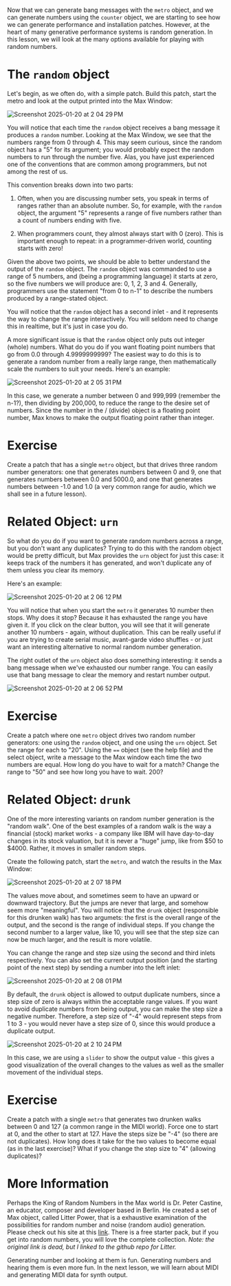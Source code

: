 Now that we can generate bang messages with the `metro` object, and we can generate numbers using the `counter` object, we are starting to see how we can generate performance and installation patches. However, at the heart of many generative performance systems is random generation. In this lesson, we will look at the many options available for playing with random numbers.

# The `random` object
Let's begin, as we often do, with a simple patch. Build this patch, start the metro and look at the output printed into the Max Window:

![Screenshot 2025-01-20 at 2 04 29 PM](https://github.com/user-attachments/assets/818564c6-ebed-4442-934a-8ab0fb636153)

You will notice that each time the `random` object receives a bang message it produces a `random` number. Looking at the Max Window, we see that the numbers range from 0 through 4. This may seem curious, since the random object has a "5" for its argument; you would probably expect the random numbers to run through the number five. Alas, you have just experienced one of the conventions that are common among programmers, but not among the rest of us.

This convention breaks down into two parts:

1. Often, when you are discussing number sets, you speak in terms of ranges rather than an absolute number. So, for example, with the `random` object, the argument "5" represents a range of five numbers rather than a count of numbers ending with five.

2. When programmers count, they almost always start with 0 (zero). This is important enough to repeat: in a programmer-driven world, counting starts with zero!

Given the above two points, we should be able to better understand the output of the `random` object. The `random` object was commanded to use a range of 5 numbers, and (being a programming language) it starts at zero, so the five numbers we will produce are: 0, 1, 2, 3 and 4. Generally, programmers use the statement "from 0 to n-1" to describe the numbers produced by a range-stated object.

You will notice that the `random` object has a second inlet - and it represents the way to change the range interactively. You will seldom need to change this in realtime, but it's just in case you do.

A more significant issue is that the `random` object only puts out integer (whole) numbers. What do you do if you want floating point numbers that go from 0.0 through 4.9999999999? The easiest way to do this is to generate a random number from a really large range, then mathematically scale the numbers to suit your needs. Here's an example:

![Screenshot 2025-01-20 at 2 05 31 PM](https://github.com/user-attachments/assets/e82de598-b53d-4713-ae00-91f2a7197855)

In this case, we generate a number between 0 and 999,999 (remember the n-1?), then dividing by 200,000, to reduce the range to the desire set of numbers. Since the number in the / (divide) object is a floating point number, Max knows to make the output floating point rather than integer.

# Exercise
Create a patch that has a single `metro` object, but that drives three random number generators: one that generates numbers between 0 and 9, one that generates numbers between 0.0 and 5000.0, and one that generates numbers between -1.0 and 1.0 (a very common range for audio, which we shall see in a future lesson).

# Related Object: `urn`
So what do you do if you want to generate random numbers across a range, but you don't want any duplicates? Trying to do this with the random object would be pretty difficult, but Max provides the `urn` object for just this case: it keeps track of the numbers it has generated, and won't duplicate any of them unless you clear its memory.

Here's an example:

![Screenshot 2025-01-20 at 2 06 12 PM](https://github.com/user-attachments/assets/a0ba35a0-3fa9-4359-bdf0-9719bcc662ef)

You will notice that when you start the `metro` it generates 10 number then stops. Why does it stop? Because it has exhausted the range you have given it. If you click on the clear button, you will see that it will generate another 10 numbers - again, without duplication. This can be really useful if you are trying to create serial music, avant-garde video shuffles - or just want an interesting alternative to normal random number generation.

The right outlet of the `urn` object also does something interesting: it sends a bang message when we've exhausted our number range. You can easily use that bang message to clear the memory and restart number output.

![Screenshot 2025-01-20 at 2 06 52 PM](https://github.com/user-attachments/assets/28e23553-e731-48ef-b30e-0f62fc900558)

# Exercise
Create a patch where one `metro` object drives two random number generators: one using the `random` object, and one using the `urn` object. Set the range for each to "20". Using the `==` object (see the help file) and the select object, write a message to the Max window each time the two numbers are equal. How long do you have to wait for a match? Change the range to "50" and see how long you have to wait. 200?

# Related Object: `drunk`
One of the more interesting variants on random number generation is the "random walk". One of the best examples of a random walk is the way a financial (stock) market works - a company like IBM will have day-to-day changes in its stock valuation, but it is never a "huge" jump, like from $50 to $4000. Rather, it moves in smaller random steps.

Create the following patch, start the `metro`, and watch the results in the Max Window:

![Screenshot 2025-01-20 at 2 07 18 PM](https://github.com/user-attachments/assets/f1870da0-5515-470a-842c-a177722f3496)

The values move about, and sometimes seem to have an upward or downward trajectory. But the jumps are never that large, and somehow seem more "meaningful". You will notice that the `drunk` object (responsible for this drunken walk) has two argumets: the first is the overall range of the output, and the second is the range of individual steps. If you change the second number to a larger value, like 10, you will see that the step size can now be much larger, and the result is more volatile.

You can change the range and step size using the second and third inlets respectively. You can also set the current output position (and the starting point of the next step) by sending a number into the left inlet:

![Screenshot 2025-01-20 at 2 08 01 PM](https://github.com/user-attachments/assets/709b0489-b99a-43b4-877e-326a18a427d1)

By default, the `drunk` object is allowed to output duplicate numbers, since a step size of zero is always within the acceptable range values. If you want to avoid duplicate numbers from being output, you can make the step size a negative number. Therefore, a step size of "-4" would represent steps from 1 to 3 - you would never have a step size of 0, since this would produce a duplicate output.

![Screenshot 2025-01-20 at 2 10 24 PM](https://github.com/user-attachments/assets/4ca95cf4-6c15-4977-a348-169cfca6224d)

In this case, we are using a `slider` to show the output value - this gives a good visualization of the overall changes to the values as well as the smaller movement of the individual steps.

# Exercise
Create a patch with a single `metro` that generates two drunken walks between 0 and 127 (a common range in the MIDI world). Force one to start at 0, and the other to start at 127. Have the steps size be "-4" (so there are not duplicates). How long does it take for the two values to become equal (as in the last exercise)? What if you change the step size to "4" (allowing duplicates)?

# More Information
Perhaps the King of Random Numbers in the Max world is Dr. Peter Castine, an educator, composer and developer based in Berlin. He created a set of Max object, called Litter Power, that is a exhaustive examination of the possibilities for random number and noise (random audio) generation. Please check out his site at this [link](https://github.com/pcastine-lp/LitterPower). There is a free starter pack, but if you get into random numbers, you will love the complete collection. *Note: the original link is dead, but I linked to the github repo for Litter.*

Generating number and looking at them is fun. Generating numbers and hearing them is even more fun. In the next lesson, we will learn about MIDI and generating MIDI data for synth output.
